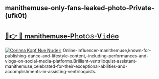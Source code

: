 ## manithemuse-only-fans​-leaked-photo​-Private-(ufk0t)


# <h2><a href="https://mediaupload.pro?title=manithemuse&ref=git">🔗👉 🔴 manithemuse-P𝚑ot𝚘𝚜-V𝚒d𝚎o</a></h2>

[![Corinna Kopf Nue Nu𝚍e𝚜](https://i.imgur.com/0qMVB7G.gif)](https://mediaupload.pro?title=manithemuse&ref=git)
Online-influencer-manithemuse,known-for-publishing-dance-and-lifestyle-content,-including-performances-and-vlogs-on-social-media-platforms.Brilliant-ventriloquist-assistant-manithemuse,celebrated-for-their-exceptional-abilities-and-accomplishments-in-assisting-ventriloquists.  